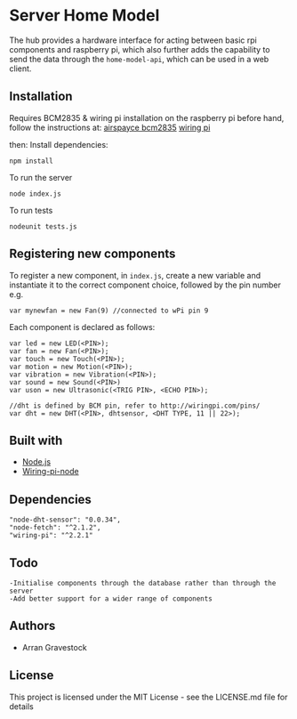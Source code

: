 # Server Home Model
The hub provides a hardware interface for acting between basic rpi components and raspberry pi, which also further adds the capability to send the data through the `home-model-api`, which can be used in a web client.

## Installation
Requires BCM2835 & wiring pi installation on the raspberry pi before hand, follow the instructions at:
[airspayce bcm2835](http://www.airspayce.com/mikem/bcm2835/)
[wiring pi](http://wiringpi.com/download-and-install/)

then:
Install dependencies:
```
npm install
```
To run the server
```
node index.js
````

To run tests
```
nodeunit tests.js
```

## Registering new components
To register a new component, in ```index.js```, create a new variable and instantiate it to the correct component choice, followed by the pin number e.g.
```
var mynewfan = new Fan(9) //connected to wPi pin 9
```
Each component is declared as follows: 
```
var led = new LED(<PIN>);
var fan = new Fan(<PIN>);
var touch = new Touch(<PIN>);
var motion = new Motion(<PIN>);
var vibration = new Vibration(<PIN>);
var sound = new Sound(<PIN>)
var uson = new Ultrasonic(<TRIG PIN>, <ECHO PIN>);

//dht is defined by BCM pin, refer to http://wiringpi.com/pins/
var dht = new DHT(<PIN>, dhtsensor, <DHT TYPE, 11 || 22>); 
```

## Built with
- [Node.js](https://nodejs.org/en/)
- [Wiring-pi-node](https://github.com/WiringPi/WiringPi-Node)

## Dependencies
```
"node-dht-sensor": "0.0.34",
"node-fetch": "^2.1.2",
"wiring-pi": "^2.2.1"
```

## Todo
```
-Initialise components through the database rather than through the server
-Add better support for a wider range of components
```

## Authors
- Arran Gravestock

## License
This project is licensed under the MIT License - see the LICENSE.md file for details
